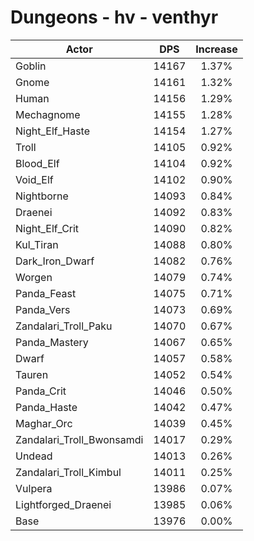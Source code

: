 # Dungeons - hv - venthyr
| Actor | DPS | Increase |
|---|:---:|:---:|
|Goblin|14167|1.37%|
|Gnome|14161|1.32%|
|Human|14156|1.29%|
|Mechagnome|14155|1.28%|
|Night_Elf_Haste|14154|1.27%|
|Troll|14105|0.92%|
|Blood_Elf|14104|0.92%|
|Void_Elf|14102|0.90%|
|Nightborne|14093|0.84%|
|Draenei|14092|0.83%|
|Night_Elf_Crit|14090|0.82%|
|Kul_Tiran|14088|0.80%|
|Dark_Iron_Dwarf|14082|0.76%|
|Worgen|14079|0.74%|
|Panda_Feast|14075|0.71%|
|Panda_Vers|14073|0.69%|
|Zandalari_Troll_Paku|14070|0.67%|
|Panda_Mastery|14067|0.65%|
|Dwarf|14057|0.58%|
|Tauren|14052|0.54%|
|Panda_Crit|14046|0.50%|
|Panda_Haste|14042|0.47%|
|Maghar_Orc|14039|0.45%|
|Zandalari_Troll_Bwonsamdi|14017|0.29%|
|Undead|14013|0.26%|
|Zandalari_Troll_Kimbul|14011|0.25%|
|Vulpera|13986|0.07%|
|Lightforged_Draenei|13985|0.06%|
|Base|13976|0.00%|
